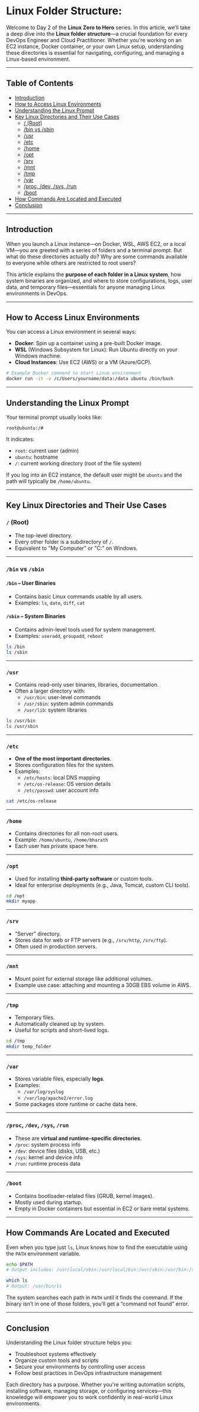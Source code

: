 # Linux Folder Structure:

Welcome to Day 2 of the **Linux Zero to Hero** series. In this article, we’ll take a deep dive into the **Linux folder structure**—a crucial foundation for every DevOps Engineer and Cloud Practitioner. Whether you're working on an EC2 instance, Docker container, or your own Linux setup, understanding these directories is essential for navigating, configuring, and managing a Linux-based environment.

---

## Table of Contents

- [Introduction](#introduction)
- [How to Access Linux Environments](#how-to-access-linux-environments)
- [Understanding the Linux Prompt](#understanding-the-linux-prompt)
- [Key Linux Directories and Their Use Cases](#key-linux-directories-and-their-use-cases)
  - [/ (Root)](#-root)
  - [/bin vs /sbin](#bin-vs-sbin)
  - [/usr](#usr)
  - [/etc](#etc)
  - [/home](#home)
  - [/opt](#opt)
  - [/srv](#srv)
  - [/mnt](#mnt)
  - [/tmp](#tmp)
  - [/var](#var)
  - [/proc, /dev, /sys, /run](#proc-dev-sys-run)
  - [/boot](#boot)
- [How Commands Are Located and Executed](#how-commands-are-located-and-executed)
- [Conclusion](#conclusion)

---

## Introduction

When you launch a Linux instance—on Docker, WSL, AWS EC2, or a local VM—you are greeted with a series of folders and a terminal prompt. But what do these directories actually do? Why are some commands available to everyone while others are restricted to root users?

This article explains the **purpose of each folder in a Linux system**, how system binaries are organized, and where to store configurations, logs, user data, and temporary files—essentials for anyone managing Linux environments in DevOps.

---

## How to Access Linux Environments

You can access a Linux environment in several ways:

- **Docker**: Spin up a container using a pre-built Docker image.
- **WSL** (Windows Subsystem for Linux): Run Ubuntu directly on your Windows machine.
- **Cloud Instances**: Use EC2 (AWS) or a VM (Azure/GCP).

```bash
# Example Docker command to start Linux environment
docker run -it -v /c/Users/yourname/data:/data ubuntu /bin/bash
```

---

## Understanding the Linux Prompt

Your terminal prompt usually looks like:

```
root@ubuntu:/#
```

It indicates:
- `root`: current user (admin)
- `ubuntu`: hostname
- `/`: current working directory (root of the file system)

If you log into an EC2 instance, the default user might be `ubuntu` and the path will typically be `/home/ubuntu`.

---

## Key Linux Directories and Their Use Cases

### `/` (Root)

- The top-level directory.
- Every other folder is a subdirectory of `/`.
- Equivalent to "My Computer" or "C:\" on Windows.

---

### `/bin` vs `/sbin`

#### `/bin` – User Binaries
- Contains basic Linux commands usable by all users.
- Examples: `ls`, `date`, `diff`, `cat`

#### `/sbin` – System Binaries
- Contains admin-level tools used for system management.
- Examples: `useradd`, `groupadd`, `reboot`

```bash
ls /bin
ls /sbin
```

---

### `/usr`

- Contains read-only user binaries, libraries, documentation.
- Often a larger directory with:
  - `/usr/bin`: user-level commands
  - `/usr/sbin`: system admin commands
  - `/usr/lib`: system libraries

```bash
ls /usr/bin
ls /usr/sbin
```

---

### `/etc`

- **One of the most important directories**.
- Stores configuration files for the system.
- Examples:
  - `/etc/hosts`: local DNS mapping
  - `/etc/os-release`: OS version details
  - `/etc/passwd`: user account info

```bash
cat /etc/os-release
```

---

### `/home`

- Contains directories for all non-root users.
- Example: `/home/ubuntu`, `/home/bharath`
- Each user has private space here.

---

### `/opt`

- Used for installing **third-party software** or custom tools.
- Ideal for enterprise deployments (e.g., Java, Tomcat, custom CLI tools).

```bash
cd /opt
mkdir myapp
```

---

### `/srv`

- "Server" directory.
- Stores data for web or FTP servers (e.g., `/srv/http`, `/srv/ftp`).
- Often used in production servers.

---

### `/mnt`

- Mount point for external storage like additional volumes.
- Example use case: attaching and mounting a 30GB EBS volume in AWS.

---

### `/tmp`

- Temporary files.
- Automatically cleaned up by system.
- Useful for scripts and short-lived logs.

```bash
cd /tmp
mkdir temp_folder
```

---

### `/var`

- Stores variable files, especially **logs**.
- Examples:
  - `/var/log/syslog`
  - `/var/log/apache2/error.log`
- Some packages store runtime or cache data here.

---

### `/proc`, `/dev`, `/sys`, `/run`

- These are **virtual and runtime-specific directories**.
- `/proc`: system process info
- `/dev`: device files (disks, USB, etc.)
- `/sys`: kernel and device info
- `/run`: runtime process data

---

### `/boot`

- Contains bootloader-related files (GRUB, kernel images).
- Mostly used during startup.
- Empty in Docker containers but essential in EC2 or bare metal systems.

---

## How Commands Are Located and Executed

Even when you type just `ls`, Linux knows how to find the executable using the `PATH` environment variable.

```bash
echo $PATH
# Output includes: /usr/local/sbin:/usr/local/bin:/usr/sbin:/usr/bin:/sbin:/bin

which ls
# Output: /usr/bin/ls
```

The system searches each path in `PATH` until it finds the command. If the binary isn’t in one of those folders, you’ll get a “command not found” error.

---

## Conclusion

Understanding the Linux folder structure helps you:
- Troubleshoot systems effectively
- Organize custom tools and scripts
- Secure your environments by controlling user access
- Follow best practices in DevOps infrastructure management

Each directory has a purpose. Whether you're writing automation scripts, installing software, managing storage, or configuring services—this knowledge will empower you to work confidently in real-world Linux environments.
